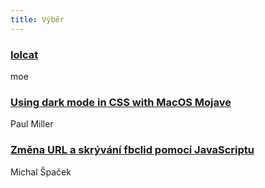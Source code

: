 ```yaml
---
title: Výběr
---
```


### [lolcat](https://github.com/busyloop/lolcat)
moe

### [Using dark mode in CSS with MacOS Mojave](https://paulmillr.com/posts/using-dark-mode-in-css/)
Paul Miller

### [Změna URL a skrývání fbclid pomocí JavaScriptu](https://www.michalspacek.cz/zmena-url-a-skryvani-fbclid-pomoci-javascriptu)
Michal Špaček
